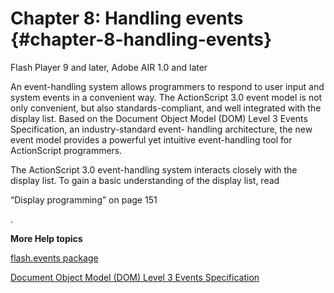 # Chapter 8: Handling events {#chapter-8-handling-events}

Flash Player 9 and later, Adobe AIR 1.0 and later

An event-handling system allows programmers to respond to user input and system events in a convenient way. The ActionScript 3.0 event model is not only convenient, but also standards-compliant, and well integrated with the display list. Based on the Document Object Model (DOM) Level 3 Events Specification, an industry-standard event- handling architecture, the new event model provides a powerful yet intuitive event-handling tool for ActionScript programmers.

The ActionScript 3.0 event-handling system interacts closely with the display list. To gain a basic understanding of the display list, read

“Display programming” on page 151

.

**More Help topics**

[flash.events package](http://help.adobe.com/en_US/FlashPlatform/reference/actionscript/3/flash/events/package-detail.html)

[Document Object Model (DOM) Level 3 Events Specification](http://www.w3.org/TR/DOM-Level-3-Events/)